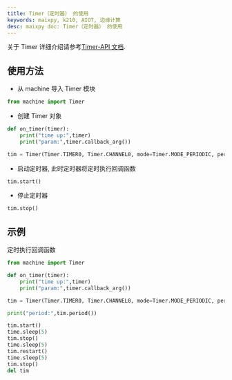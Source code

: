 ```yaml
---
title: Timer（定时器） 的使用
keywords: maixpy, k210, AIOT, 边缘计算
desc: maixpy doc: Timer（定时器） 的使用
---
```



关于 Timer 详细介绍请参考[Timer-API 文档](../../api_reference/machine/timer.md).

## 使用方法

* 从 machine 导入 Timer 模块

```python
from machine import Timer
```

* 创建 Timer 对象

```python
def on_timer(timer):
    print("time up:",timer)
    print("param:",timer.callback_arg())

tim = Timer(Timer.TIMER0, Timer.CHANNEL0, mode=Timer.MODE_PERIODIC, period=1, unit=Timer.UNIT_S, callback=on_timer, arg=on_timer, start=False, priority=1, div=0)
```

* 启动定时器, 此时定时器将定时执行回调函数

```python
tim.start()
```

* 停止定时器

```python
tim.stop()
```

## 示例

定时执行回调函数

```python
from machine import Timer

def on_timer(timer):
    print("time up:",timer)
    print("param:",timer.callback_arg())

tim = Timer(Timer.TIMER0, Timer.CHANNEL0, mode=Timer.MODE_PERIODIC, period=1, unit=Timer.UNIT_S, callback=on_timer, arg=on_timer, start=False, priority=1, div=0)

print("period:",tim.period())

tim.start()
time.sleep(5)
tim.stop()
time.sleep(5)
tim.restart()
time.sleep(5)
tim.stop()
del tim
```
